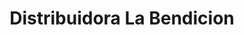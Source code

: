 ---
title: "Distribuidora La Bendicion"
url: /quetzaltenango/distribuidora-la-bendicion/
shop: Allgemein
---